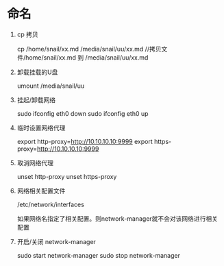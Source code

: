 # 命名

1. cp 拷贝
 
    cp /home/snail/xx.md /media/snail/uu/xx.md
    //拷贝文件/home/snail/xx.md 到 /media/snail/uu/xx.md
    
2. 卸载挂载的U盘

    umount /media/snail/uu
    
3. 挂起/卸载网络

    sudo ifconfig eth0 down
    sudo ifconfig eth0 up
    
4. 临时设置网络代理

    export http-proxy=http://10.10.10.10:9999
    export https-proxy=http://10.10.10.10:9999

5. 取消网络代理

    unset http-proxy
    unset https-proxy
    
6. 网络相关配置文件

    /etc/network/interfaces
    
    如果网络名指定了相关配置。则network-manager就不会对该网络进行相关配置
    
7. 开启/关闭 network-manager

    sudo start network-manager
    sudo stop network-manager
